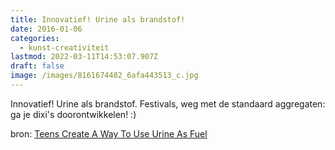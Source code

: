 ```yaml
---
title: Innovatief! Urine als brandstof!
date: 2016-01-06
categories:
  - kunst-creativiteit
lastmod: 2022-03-11T14:53:07.907Z
draft: false
image: /images/8161674482_6afa443513_c.jpg
---
```





Innovatief! Urine als brandstof. Festivals, weg met de standaard aggregaten: ga je dixi's doorontwikkelen! :) 

bron: [Teens Create A Way To Use Urine As Fuel](https://www.forbes.com/sites/matthewdepaula/2012/11/08/teens-create-a-way-to-use-urine-as-fuel/?utm_content=buffera9c8a&utm_medium=social&utm_source=twitter.com&utm_campaign=buffer&sh=2794cc26558c)
